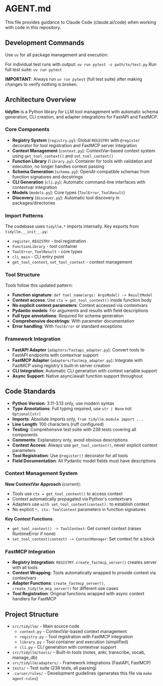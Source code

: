 # AGENT.md

This file provides guidance to Claude Code (claude.ai/code) when working with code in this repository.

## Development Commands

Use `uv` for all package management and execution:

For individual test runs with output: `uv run pytest -s path/to/test.py`
Run full test suite: `uv run pytest`

**IMPORTANT**: Always run `uv run pytest` (full test suite) after making changes to verify nothing is broken.

## Architecture Overview

**tidyllm** is a Python library for LLM tool management with automatic schema generation, CLI creation, and adapter integrations for FastAPI and FastMCP.

### Core Components

- **Registry System** (`registry.py`): Global `REGISTRY` with `@register` decorator for tool registration and FastMCP server integration
- **Context Management** (`context.py`): ContextVar-based context system using `get_tool_context()` and `set_tool_context()`
- **Function Library** (`library.py`): Container for tools with validation and execution, no longer handles context passing
- **Schema Generation** (`schema.py`): OpenAI-compatible schemas from function signatures and docstrings
- **CLI Generation** (`cli.py`): Automatic command-line interfaces with contextvar integration
- **Models** (`models.py`): Core types (`ToolError`, `ToolResult`)
- **Discovery** (`discover.py`): Automatic tool discovery in packages/directories

### Import Patterns

The codebase uses `tidyllm.*` imports internally. Key exports from `tidyllm.__init__.py`:
- `register`, `REGISTRY` - tool registration
- `FunctionLibrary` - tool container
- `ToolError`, `ToolResult` - core types
- `cli_main` - CLI entry point
- `get_tool_context`, `set_tool_context` - context management

### Tool Structure

Tools follow this updated pattern:
- **Function signature**: `def tool_name(args: ArgsModel) -> ResultModel`
- **Context access**: Use `ctx = get_tool_context()` inside function body
- **No explicit context parameters**: Context accessed via contextvars
- **Pydantic models**: For arguments and results with field descriptions
- **Full type annotations**: Required for schema generation
- **Comprehensive docstrings**: With parameter documentation
- **Error handling**: With `ToolError` or standard exceptions

### Framework Integration

- **FastAPI Adapter** (`adapters/fastapi_adapter.py`): Convert tools to FastAPI endpoints with contextvar support
- **FastMCP Adapter** (`adapters/fastmcp_adapter.py`): Integrate with FastMCP using registry's built-in server creation
- **CLI Integration**: Automatic CLI generation with context variable support
- **Async Support**: Native async/await function support throughout

## Code Standards

- **Python Version**: 3.11-3.13 only, use modern syntax
- **Type Annotations**: Full typing required, use `str | None` not `Optional[str]`
- **Imports**: Absolute imports only, `from tidyllm.module import ...`
- **Line Length**: 100 characters (ruff configured)
- **Testing**: Comprehensive test suite with 238 tests covering all components
- **Comments**: Explanatory only, avoid obvious descriptions
- **Context Access**: Always use `get_tool_context()`, never explicit context parameters
- **Tool Registration**: Use `@register()` decorator for all tools
- **Field Documentation**: All Pydantic model fields must have descriptions

### Context Management System

**New ContextVar Approach** (current):
- Tools use `ctx = get_tool_context()` to access context
- Context automatically propagated via Python's contextvars
- Adapters use `with set_tool_context(context):` to establish context
- No explicit `*, ctx: ToolContext` parameters in function signatures

**Key Context Functions**:
- `get_tool_context() -> ToolContext`: Get current context (raises RuntimeError if none)
- `set_tool_context(context) -> ContextManager`: Set context for a block

### FastMCP Integration

- **Registry Integration**: `REGISTRY.create_fastmcp_server()` creates server with all tools
- **Context Wrapping**: Tools automatically wrapped to provide context via contextvars
- **Adapter Functions**: `create_fastmcp_server()`, `create_tidyllm_mcp_server()` for different use cases
- **Tool Registration**: Original functions wrapped with async context handlers for FastMCP

## Project Structure

- `src/tidyllm/` - Main source code
  - `context.py` - ContextVar-based context management
  - `registry.py` - Tool registration with FastMCP integration
  - `library.py` - Tool container and execution (simplified)
  - `cli.py` - CLI generation with contextvar support
- `src/tidyllm/tools/` - Built-in tools (notes, anki, transcribe, vocab, manage_db)
- `src/tidyllm/adapters/` - Framework integrations (FastAPI, FastMCP)
- `tests/` - Test suite (238 tests, all passing)
- `.cursor/rules/` - Development guidelines (generates this file via `make agent-rules`)